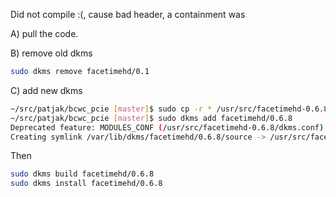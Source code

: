 Did not compile :(, cause bad header, a containment was 

A) pull the code.

B) remove old dkms

```sh
sudo dkms remove facetimehd/0.1
```

C) add new dkms

```sh
~/src/patjak/bcwc_pcie [master]$ sudo cp -r * /usr/src/facetimehd-0.6.8/
~/src/patjak/bcwc_pcie [master]$ sudo dkms add facetimehd/0.6.8
Deprecated feature: MODULES_CONF (/usr/src/facetimehd-0.6.8/dkms.conf)
Creating symlink /var/lib/dkms/facetimehd/0.6.8/source -> /usr/src/facetimehd-0.6.8
```

Then 

```sh
sudo dkms build facetimehd/0.6.8
sudo dkms install facetimehd/0.6.8
```
